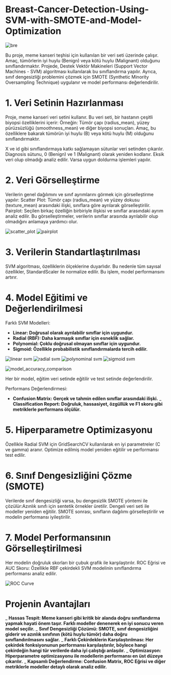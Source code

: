 # Breast-Cancer-Detection-Using-SVM-with-SMOTE-and-Model-Optimization

![bre](https://github.com/user-attachments/assets/611f7d3e-6ff1-4542-b4a2-699e797ee27f)

Bu proje, meme kanseri teşhisi için kullanılan bir veri seti üzerinde çalışır. Amaç, tümörlerin iyi huylu (Benign) veya kötü huylu (Malignant) olduğunu sınıflandırmaktır. Projede, Destek Vektör Makineleri (Support Vector Machines - SVM) algoritması kullanılarak bu sınıflandırma yapılır. Ayrıca, sınıf dengesizliği problemini çözmek için SMOTE (Synthetic Minority Oversampling Technique) uygulanır ve model performansı değerlendirilir.


# 1. Veri Setinin Hazırlanması

Proje, meme kanseri veri setini kullanır. Bu veri seti, bir hastanın çeşitli biyopsi özelliklerini içerir:
Örneğin: Tümör çapı (radius_mean), yüzey pürüzsüzlüğü (smoothness_mean) ve diğer biyopsi sonuçları.
Amaç, bu özelliklere bakarak tümörün iyi huylu (B) veya kötü huylu (M) olduğunu sınıflandırmaktır.


X ve id gibi sınıflandırmaya katkı sağlamayan sütunlar veri setinden çıkarılır. Diagnosis sütunu, 0 (Benign) ve 1 (Malignant) olarak yeniden kodlanır. Eksik veri olup olmadığı analiz edilir. Varsa uygun doldurma işlemleri yapılır.

# 2. Veri Görselleştirme

Verilerin genel dağılımını ve sınıf ayrımlarını görmek için görselleştirme yapılır:
Scatter Plot: Tümör çapı (radius_mean) ve yüzey dokusu (texture_mean) arasındaki ilişki, sınıflara göre ayrılarak görselleştirilir.
Pairplot: Seçilen birkaç özelliğin birbiriyle ilişkisi ve sınıflar arasındaki ayrım analiz edilir.
Bu görselleştirmeler, verilerin sınıflar arasında ayrılabilir olup olmadığını anlamaya yardımcı olur.

![scatter_plot](https://github.com/user-attachments/assets/ada6d1fa-ab24-4890-9689-84190016f157)
![pairplot](https://github.com/user-attachments/assets/94cb5615-9df0-4911-9011-4eca7cb35bb4)

# 3. Verilerin Standartlaştırılması

SVM algoritması, özelliklerin ölçeklerine duyarlıdır. Bu nedenle tüm sayısal özellikler, StandardScaler ile normalize edilir. Bu işlem, model performansını artırır.

# 4. Model Eğitimi ve Değerlendirilmesi

Farklı SVM Modelleri:
- **Linear: Doğrusal olarak ayrılabilir sınıflar için uygundur.**
- **Radial (RBF): Daha karmaşık sınıflar için esneklik sağlar.**
- **Polynomial: Çoklu doğrusal olmayan sınıflar için uygundur.**
- **Sigmoid: Özellikle probabilistik sınıflandırmalarda tercih edilir.**
  
![linear svm](https://github.com/user-attachments/assets/c39f2b17-66f2-4d44-a213-df0ea77d9d39)
![radial svm](https://github.com/user-attachments/assets/6d5c3784-9c94-46a2-8112-a34b18196e31)
![polynominal svm](https://github.com/user-attachments/assets/e8a45e69-8514-4d9e-ae8e-86947d8ef3c3)
![sigmoid svm](https://github.com/user-attachments/assets/73cf5887-e761-4a46-89eb-c1ca49cc26c0)

![model_accuracy_comparison](https://github.com/user-attachments/assets/54f05397-8d3f-4ecb-beb4-5f4eb505e183)

Her bir model, eğitim veri setinde eğitilir ve test setinde değerlendirilir.

Performans Değerlendirmesi:

- **Confusion Matrix: Gerçek ve tahmin edilen sınıflar arasındaki ilişki.**
_ **Classification Report: Doğruluk, hassasiyet, özgüllük ve F1 skoru gibi metriklerle performans ölçülür.**

# 5. Hiperparametre Optimizasyonu

Özellikle Radial SVM için GridSearchCV kullanılarak en iyi parametreler (C ve gamma) aranır. Optimize edilmiş model yeniden eğitilir ve performansı test edilir.

# 6. Sınıf Dengesizliğini Çözme (SMOTE)

Verilerde sınıf dengesizliği varsa, bu dengesizlik SMOTE yöntemi ile çözülür:Azınlık sınıfı için sentetik örnekler üretilir. Dengeli veri seti ile modeller yeniden eğitilir.
SMOTE sonrası, sınıfların dağılımı görselleştirilir ve modelin performansı iyileştirilir.

# 7. Model Performansının Görselleştirilmesi

Her modelin doğruluk skorları bir çubuk grafik ile karşılaştırılır. ROC Eğrisi ve AUC Skoru: Özellikle RBF çekirdekli SVM modelinin sınıflandırma performansı analiz edilir.

![ROC Curve](https://github.com/user-attachments/assets/75c27bb0-a5e6-4d64-b4ac-bb4f44dda7b3)


# Projenin Avantajları
_ **Hassas Tespit: Meme kanseri gibi kritik bir alanda doğru sınıflandırma yapmak hayati önem taşır. Farklı modeller denenerek en iyi sonucu veren model seçilir.**
_ **Sınıf Dengesizliği Çözümü: SMOTE, sınıf dengesizliğini giderir ve azınlık sınıfının (kötü huylu tümör) daha doğru sınıflandırılmasını sağlar.**
_ **Farklı Çekirdeklerin Karşılaştırılması: Her çekirdek fonksiyonunun performansı karşılaştırılır, böylece hangi çekirdeğin hangi tür verilerde daha iyi çalıştığı anlaşılır.**
_ **Optimizasyon: Hiperparametre optimizasyonu ile modellerin performansı en üst düzeye çıkarılır.**
_ **Kapsamlı Değerlendirme: Confusion Matrix, ROC Eğrisi ve diğer metriklerle modeller detaylı olarak analiz edilir.**
